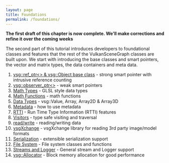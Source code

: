 ```yaml
---
layout: page
title: Foundations
permalink: /foundations/
---
```


**The first draft of this chapter is now complete.  We'll make corrections and refine it over the coming weeks**

The second part of this tutorial introduces developers to foundational classes and features that the rest of the VulkanSceneGraph classes are built upon.  We start with introducing the base classes and smart pointers, the vector and matrix types, the data containers and meta data.

1. [vsg::ref_ptr<> & vsg::Object base class](Object_base_class_and_ref_ptr.md) - strong smart pointer with intrusive reference counting
1. [vsg::observer_ptr<>](observer_ptr.md) - weak smart pointers
1. [Math Types](MathTypes.md) - GLSL style data types
1. [Math Functions](MathFunctions.md) - math functions
1. [Data Types](DataTypes.md) - vsg::Value, Array, Array2D & Array3D
1. [Metadata](Metadata.md) - how to use metadata
1. [RTTI](RTTI.md) - Run Time Type Information (RTTI) features
1. [Visitors](Visitors.md) - type safe visiting and traversal
1. [read/write](ReaderWriter.md) - reading/writing data
1. [vsgXchange](vsgXchange.md) - vsgXchange library for reading 3rd party image/model formats
1. [Serialization](Serialization.md) - extensible serialization support
1. [File System](FileSystem.md) - File system classes and functions
1. [Streams and Logger](StreamsAndLogger.md) - General stream and Logger support
1. [vsg::Allocator](Allocator.md) - Block memory allocation for good performance
